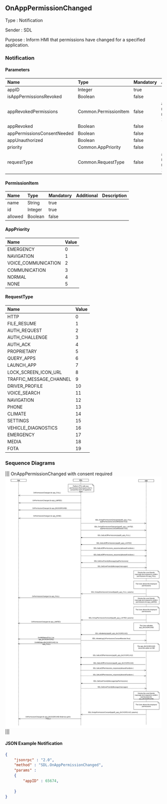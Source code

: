 ## OnAppPermissionChanged

Type
: Notification

Sender
: SDL

Purpose
: Inform HMI that permissions have changed for a specified application.

### Notification

#### Parameters

|Name|Type|Mandatory|Additional|Description|
|:---|:---|:--------|:---------|:----------|
|appID|Integer|true|||
|isAppPermissionsRevoked|Boolean|false|||
|appRevokedPermissions|Common.PermissionItem|false|array: true<br>minsize: 1<br>maxsize: 100||
|appRevoked|Boolean|false|||
|appPermissionsConsentNeeded|Boolean|false|||
|appUnauthorized|Boolean|false|||
|priority|Common.AppPriority|false|||
|requestType|Common.RequestType|false|array: true<br>minsize: 0<br>maxsize: 100||

#### PermissionItem

|Name|Type|Mandatory|Additional|Description|
|:---|:---|:--------|:---------|:----------|
|name|String|true|||
|id|Integer|true|||
|allowed|Boolean|false|||

#### AppPriority

|Name|Value|
|:---|:----|
|EMERGENCY|0|
|NAVIGATION|1|
|VOICE_COMMUNICATION|2|
|COMMUNICATION|3|
|NORMAL|4|
|NONE|5|

#### RequestType

|Name|Value|
|:---|:----|
|HTTP|0|
|FILE_RESUME|1|
|AUTH_REQUEST|2|
|AUTH_CHALLENGE|3|
|AUTH_ACK|4|
|PROPRIETARY|5|
|QUERY_APPS|6|
|LAUNCH_APP|7|
|LOCK_SCREEN_ICON_URL|8|
|TRAFFIC_MESSAGE_CHANNEL|9|
|DRIVER_PROFILE|10|
|VOICE_SEARCH|11|
|NAVIGATION|12|
|PHONE|13|
|CLIMATE|14|
|SETTINGS|15|
|VEHICLE_DIAGNOSTICS|16|
|EMERGENCY|17|
|MEDIA|18|
|FOTA|19|

### Sequence Diagrams
|||
OnAppPermissionChanged with consent required
![OnAppPermissionChanged](./assets/OnAppPermissionChanged.png)
|||

#### JSON Example Notification
```json
{
	"jsonrpc" : "2.0",
	"method" : "SDL.OnAppPermissionChanged",
	"params" :  
	{
		"appID" : 65674,

	}
}
```
